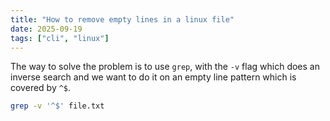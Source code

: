 ```yaml
---
title: "How to remove empty lines in a linux file"
date: 2025-09-19
tags: ["cli", "linux"]
---
```


The way to solve the problem is to use `grep`, with the `-v` flag which does an inverse search and we want to do it on an empty line pattern which is covered by `^$`.

```sh
grep -v '^$' file.txt
```
